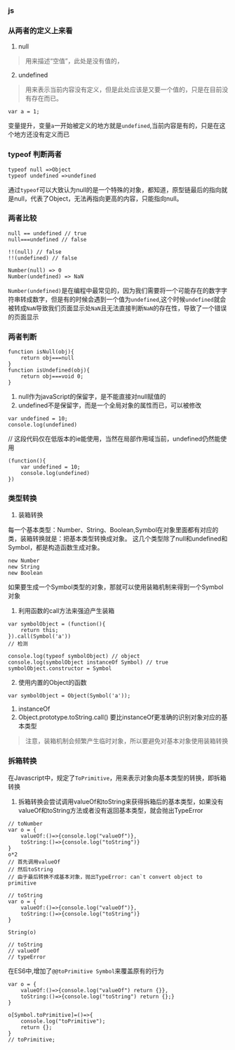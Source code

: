 ### js

### 从两者的定义上来看
1. null
> 用来描述“空值”，此处是没有值的，
2. undefined
> 用来表示当前内容没有定义，但是此处应该是又要一个值的，只是在目前没有存在而已。

```
var a = 1;
```
变量提升，变量`a`一开始被定义的地方就是`undefined`,当前内容是有的，只是在这个地方还没有定义而已
### typeof 判断两者

```
typeof null =>Object
typeof undefined =>undefined
```
通过`typeof`可以大致认为null的是一个特殊的对象，都知道，原型链最后的指向就是null，代表了Object，无法再指向更高的内容，只能指向null。

### 两者比较

```
null == undefined // true
null===undefined // false

!!(null) // false
!!(undefined) // false

Number(null) => 0
Number(undefined) => NaN
```
`Number(undefined)`是在编程中最常见的，因为我们需要将一个可能存在的数字字符串转成数字，但是有的时候会遇到一个值为`undefined`,这个时候`undefined`就会被转成`NaN`导致我们页面显示处`NaN`且无法直接判断`NaN`的存在性，导致了一个错误的页面显示


### 两者判断
```
function isNull(obj){
    return obj===null
}
function isUndefined(obj){
    return obj===void 0;
}
```

1. null作为javaScript的保留字，是不能直接对null赋值的
2. undefined不是保留字，而是一个全局对象的属性而已，可以被修改
```
var undefined = 10;
console.log(undefined)
```
// 这段代码仅在低版本的ie能使用，当然在局部作用域当前，undefined仍然能使用
```
(function(){
    var undefined = 10;
    console.log(undefined)
})
```

### 类型转换

1. 装箱转换

每一个基本类型：Number、String、Boolean,Symbol在对象里面都有对应的类，装箱转换就是：把基本类型转换成对象。
这几个类型除了null和undefined和Symbol，都是构造函数生成对象。
```
new Number
new String
new Boolean

```
如果要生成一个Symbol类型的对象，那就可以使用装箱机制来得到一个Symbol对象

1. 利用函数的call方法来强迫产生装箱

```
var symbolObject = (function(){
    return this;
}).call(Symbol('a'))
// 检测

console.log(typeof symbolObject) // object
console.log(symbolObject instanceOf Symbol) // true
symbolObject.constructor = Symbol
```

2. 使用内置的Object的函数

```
var symbolObject = Object(Symbol('a'));

```

1. instanceOf
2. Object.prototype.toString.call() 要比instanceOf更准确的识别对象对应的基本类型

> 注意，装箱机制会频繁产生临时对象，所以要避免对基本对象使用装箱转换


### 拆箱转换
在Javascript中，规定了`ToPrimitive`，用来表示对象向基本类型的转换，即拆箱转换

1. 拆箱转换会尝试调用valueOf和toString来获得拆箱后的基本类型，如果没有valueOf和toString方法或者没有返回基本类型，就会抛出TypeError

 ```
 // toNumber
 var o = {
     valueOf:()=>{console.log("valueOf")},
     toString:()=>{console.log("toString")}
 }
 o*2
 // 首先调用valueOf
 // 然后toString
 // 由于最后转换不成基本对象，抛出TypeError: can`t convert object to primitive
 ```

 ```
 // toString
 var o = {
     valueOf:()=>{console.log("valueOf")},
     toString:()=>{console.log("toString")}
 }

String(o)

// toString
// valueOf
// typeError
 ```

 在ES6中,增加了`@@toPrimitive Symbol`来覆盖原有的行为
 ```
 var o = {
     valueOf:()=>{console.log("valueOf") return {}},
     toString:()=>{console.log("toString") return {};}
 }

 o[Symbol.toPrimitive]=()=>{
     console.log("toPrimitive");
     return {};
 }
 // toPrimitive;
 ```

 